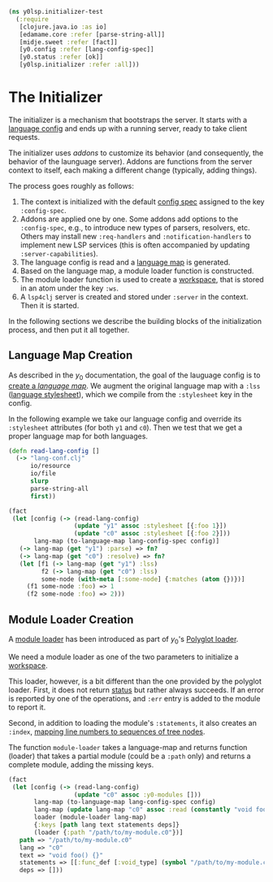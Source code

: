 ```clojure
(ns y0lsp.initializer-test
  (:require
   [clojure.java.io :as io]
   [edamame.core :refer [parse-string-all]]
   [midje.sweet :refer [fact]]
   [y0.config :refer [lang-config-spec]]
   [y0.status :refer [ok]]
   [y0lsp.initializer :refer :all]))

```
# The Initializer

The initializer is a mechanism that bootstraps the server. It starts
with a [language config](../../doc/config.md) and ends up with a running
server, ready to take client requests.

The initializer uses _addons_ to customize its behavior (and consequently,
the behavior of the launguage server). Addons are functions from the server
context to itself, each making a different change (typically, adding things).

The process goes roughly as follows:

1. The context is initialized with the default [config
   spec](../../doc/config.md#generic-mechanism) assigned to the key
   `:config-spec`.
2. Addons are applied one by one. Some addons add options to the
   `:config-spec`, e.g., to introduce new types of parsers, resolvers, etc.
   Others may install new `:req-handlers` and `:notification-handlers` to
   implement new LSP services (this is often accompanied by updating
   `:server-capabilities`).
3. The language config is read and a [language
   map](../../doc/config.md#generating-a-language-map-from-config) is
   generated.
4. Based on the language map, a module loader function is constructed.
5. The module loader function is used to create a [workspace](workspace.md),
   that is stored in an atom under the key `:ws`.
6. A `lsp4clj` server is created and stored under `:server` in the context.
   Then it is started.

In the following sections we describe the building blocks of the
initialization process, and then put it all together.

## Language Map Creation

As described in the $y_0$ documentation, the goal of the lauguage config is
to [create a _language
map_](../../doc/config.md#generating-a-language-map-from-config). We augment
the original language map with a `:lss` ([language
stylesheet](language_stylesheet.md)), which we compile from the `:stylesheet`
key in the config.

In the following example we take our language config and override its
`:stylesheet` attributes (for both `y1` and `c0`). Then we test that we get a
proper language map for both languages.
```clojure
(defn read-lang-config []
  (-> "lang-conf.clj"
      io/resource
      io/file
      slurp
      parse-string-all
      first))

(fact
 (let [config (-> (read-lang-config)
                  (update "y1" assoc :stylesheet [{:foo 1}])
                  (update "c0" assoc :stylesheet [{:foo 2}]))
       lang-map (to-language-map lang-config-spec config)]
   (-> lang-map (get "y1") :parse) => fn?
   (-> lang-map (get "c0") :resolve) => fn?
   (let [f1 (-> lang-map (get "y1") :lss)
         f2 (-> lang-map (get "c0") :lss)
         some-node (with-meta [:some-node] {:matches (atom {})})]
     (f1 some-node :foo) => 1
     (f2 some-node :foo) => 2)))

```
## Module Loader Creation

A [module loader](../../doc/polyglot_loader.md#loading-a-single-module) has
been introduced as part of $y_0$'s [Polyglot
loader](../../doc/polyglot_loader.md).

We need a module loader as one of the two parameters to initialize a
[workspace](workspace.md#data-structure).

This loader, however, is a bit different than the one provided by the
polyglot loader. First, it does not return [status](../../doc/status.md) but
rather always succeeds. If an error is reported by one of the operations, and
`:err` entry is added to the module to report it.

Second, in addition to loading the module's `:statements`, it also creates an
`:index`, [mapping line numbers to sequences of tree nodes](tree_index.md).

The function `module-loader` takes a language-map and returns function
(loader) that takes a partial module (could be a `:path` only) and returns a
complete module, adding the missing keys.
```clojure
(fact
 (let [config (-> (read-lang-config)
                  (update "c0" assoc :y0-modules []))
       lang-map (to-language-map lang-config-spec config)
       lang-map (update lang-map "c0" assoc :read (constantly "void foo() {}"))
       loader (module-loader lang-map)
       {:keys [path lang text statements deps]}
       (loader {:path "/path/to/my-module.c0"})]
   path => "/path/to/my-module.c0"
   lang => "c0"
   text => "void foo() {}"
   statements => [[:func_def [:void_type] (symbol "/path/to/my-module.c0" "foo") [:arg_defs]]]
   deps => []))
```

